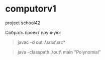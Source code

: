 # computorv1
project school42

Собрать проект вручную:
> javac -d out .\srcs\src\*

> java -classpath .\out\ main "Polynomial"